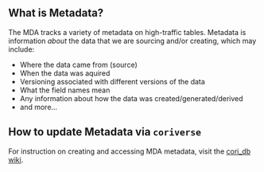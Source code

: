 ## What is Metadata?

The MDA tracks a variety of metadata on high-traffic tables. Metadata is information _about_ the data that we are sourcing and/or creating, which may include:
  * Where the data came from (source)
  * When the data was aquired
  * Versioning associated with different versions of the data
  * What the field names mean
  * Any information about how the data was created/generated/derived
  * and more...

## How to update Metadata via `coriverse`

For instruction on creating and accessing MDA metadata, visit the [cori_db wiki](https://github.com/ruralinnovation/cori_db/wiki/Metadata).